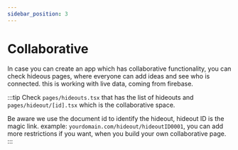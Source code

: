 ```yaml
---
sidebar_position: 3
---
```


# Collaborative 

In case you can create an app which has collaborative functionality, you can check hideous pages, where everyone can add ideas 
and see who is connected. this is working with live data, coming from firebase.

:::tip
Check `pages/hideouts.tsx` that has the list of hideouts and `pages/hideout/[id].tsx` which is the collaborative space.

Be aware we use the document id to identify the hideout, hideout ID is the magic link. example: `yourdomain.com/hideout/hideoutID0001`, you can add 
more restrictions if you want, when you build your own collaborative page.
:::

